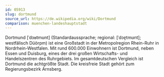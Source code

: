 ```yaml
---
id: 05913
slug: dortmund
source_url: https://de.wikipedia.org/wiki/Dortmund
comparison: muenchen-landeshauptstadt
---
```


Dortmund [ˈdɔʁtmʊnt] (Standardaussprache; regional: [ˈdɔɐ̯tmʊnt]; westfälisch Düörpm) ist eine Großstadt in der Metropolregion Rhein-Ruhr in Nordrhein-Westfalen. Mit rund 600.000 Einwohnern ist Dortmund, neben Essen und Duisburg, eines der drei großen Wirtschafts- und Handelszentren des Ruhrgebiets. Im gesamtdeutschen Vergleich ist Dortmund die achtgrößte Stadt. Die kreisfreie Stadt gehört zum Regierungsbezirk Arnsberg.
